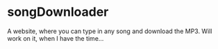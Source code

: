 # songDownloader
A website, where you can type in any song and download the MP3. Will work on it, when I have the time...
